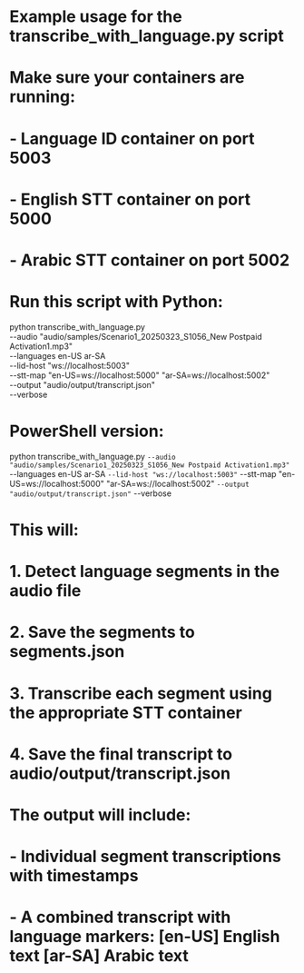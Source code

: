 # Example usage for the transcribe_with_language.py script

# Make sure your containers are running:
# - Language ID container on port 5003
# - English STT container on port 5000
# - Arabic STT container on port 5002

# Run this script with Python:

python transcribe_with_language.py \
  --audio "audio/samples/Scenario1_20250323_S1056_New Postpaid Activation1.mp3" \
  --languages en-US ar-SA \
  --lid-host "ws://localhost:5003" \
  --stt-map "en-US=ws://localhost:5000" "ar-SA=ws://localhost:5002" \
  --output "audio/output/transcript.json" \
  --verbose

# PowerShell version:

python transcribe_with_language.py `
  --audio "audio/samples/Scenario1_20250323_S1056_New Postpaid Activation1.mp3" `
  --languages en-US ar-SA `
  --lid-host "ws://localhost:5003" `
  --stt-map "en-US=ws://localhost:5000" "ar-SA=ws://localhost:5002" `
  --output "audio/output/transcript.json" `
  --verbose

# This will:
# 1. Detect language segments in the audio file
# 2. Save the segments to segments.json
# 3. Transcribe each segment using the appropriate STT container
# 4. Save the final transcript to audio/output/transcript.json

# The output will include:
# - Individual segment transcriptions with timestamps
# - A combined transcript with language markers: [en-US] English text [ar-SA] Arabic text
